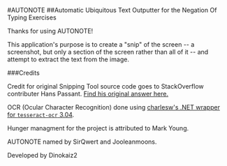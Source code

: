 #AUTONOTE
##Automatic Ubiquitous Text Outputter for the Negation Of Typing Exercises


Thanks for using AUTONOTE!

This application's purpose is to create a "snip" of the screen -- a screenshot,
but only a section of the screen rather than all of it -- and attempt to extract
the text from the image.

###Credits

Credit for original Snipping Tool source code 
goes to StackOverflow contributer Hans Passant.
[Find his original answer here.](http://stackoverflow.com/questions/3123776/net-equivalent-of-snipping-tool)

OCR (Ocular Character Recognition) done using 
[charlesw's .NET wrapper for ``tesseract-ocr`` 3.04](https://github.com/charlesw/tesseract).

Hunger managment for the project 
is attributed to Mark Young.

AUTONOTE named by SirQwert and Jooleanmoons.


Developed by Dinokaiz2